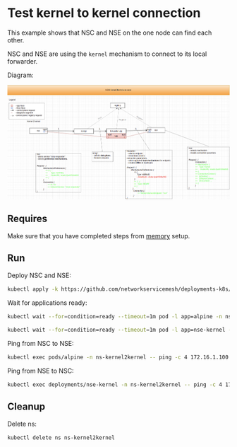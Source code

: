 # Test kernel to kernel connection


This example shows that NSC and NSE on the one node can find each other. 

NSC and NSE are using the `kernel` mechanism to connect to its local forwarder.


Diagram:

![NSM kernel2kernel Diagram](./diagram.png "NSM Kernel2Kernel Scheme")


## Requires

Make sure that you have completed steps from [memory](../) setup.

## Run

Deploy NSC and NSE:
```bash
kubectl apply -k https://github.com/networkservicemesh/deployments-k8s/examples/memory/Kernel2Kernel?ref=8ba2d5df2dd6b1e6ef74b1bd6002574ca237790e
```

Wait for applications ready:
```bash
kubectl wait --for=condition=ready --timeout=1m pod -l app=alpine -n ns-kernel2kernel
```
```bash
kubectl wait --for=condition=ready --timeout=1m pod -l app=nse-kernel -n ns-kernel2kernel
```

Ping from NSC to NSE:
```bash
kubectl exec pods/alpine -n ns-kernel2kernel -- ping -c 4 172.16.1.100
```

Ping from NSE to NSC:
```bash
kubectl exec deployments/nse-kernel -n ns-kernel2kernel -- ping -c 4 172.16.1.101
```

## Cleanup

Delete ns:
```bash
kubectl delete ns ns-kernel2kernel
```
